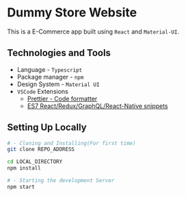# Dummy Store Website

This is a E-Commerce app built using `React` and `Material-UI`.

## Technologies and Tools

- Language - `Typescript`
- Package manager - `npm`
- Design System - `Material UI`
- `VSCode` Extensions
  - [Prettier - Code formatter](https://marketplace.visualstudio.com/items?itemName=esbenp.prettier-vscode)
  - [ES7 React/Redux/GraphQL/React-Native snippets](https://marketplace.visualstudio.com/items?itemName=dsznajder.es7-react-js-snippets)

## Setting Up Locally

```sh
# - Cloning and Installing(For first time)
git clone REPO_ADDRESS

cd LOCAL_DIRECTORY
npm install

# - Starting the development Server
npm start
```

